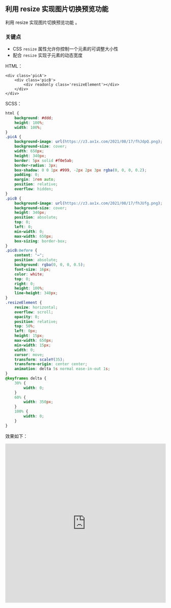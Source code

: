 ## 利用 resize 实现图片切换预览功能

利用 resize 实现图片切换预览功能 。

### 关键点

+ CSS `resize` 属性允许你控制一个元素的可调整大小性
+ 配合 `resize` 实现子元素的动态宽度

HTML：

```
<div class='picA'>
    <div class='picB'>
        <div readonly class='resizeElement'></div>
    </div>
</div>
```

SCSS：
```scss
html {
    background: #ddd;
    height: 100%;
    width: 100%;
}
.picA {
    background-image: url(https://z3.ax1x.com/2021/08/17/fhJdpQ.png);
    background-size: cover;
    width: 650px;
    height: 340px;
    border: 5px solid #f0e5ab;
    border-radius: 3px;
    box-shadow: 0 0 1px #999, -2px 2px 3px rgba(0, 0, 0, 0.2);
    padding: 0;
    margin: 1rem auto;
    position: relative;
    overflow: hidden;
}
.picB {
    background-image: url(https://z3.ax1x.com/2021/08/17/fhJUfg.png);
    background-size: cover;
    height: 340px;
    position: absolute;
    top: 0;
    left: 0;
    min-width: 0;
    max-width: 650px;
    box-sizing: border-box;
}
.picB:before {
    content: "↔";
    position: absolute;
    background: rgba(0, 0, 0, 0.5);
    font-size: 16px;
    color: white;
    top: 0;
    right: 0;
    height: 100%;
    line-height: 340px;
}
.resizeElement {
    resize: horizontal;
    overflow: scroll;
    opacity: 0;
    position: relative;
    top: 50%;
    left: 0px;
    height: 15px;
    max-width: 650px;
    min-width: 15px;
    width: 0;
    cursor: move;
    transform: scaleY(35);
    transform-origin: center center;
    animation: delta 5s normal ease-in-out 1s;
}
@keyframes delta {
    30% {
        width: 0;
    }
    60% {
        width: 350px;
    }
    100% {
        width: 0;
    }
}
```

效果如下：

<iframe height="500" style="width: 100%;" scrolling="no" title="Image Swapping ↔ pure Css" src="https://codepen.io/Chokcoco/embed/bGqWJZL?default-tab=result&editable=true&theme-id=light" frameborder="no" loading="lazy" allowtransparency="true" allowfullscreen="true">
  See the Pen <a href="https://codepen.io/Chokcoco/pen/bGqWJZL">
  Image Swapping ↔ pure Css</a> by Chokcoco (<a href="https://codepen.io/Chokcoco">@Chokcoco</a>)
  on <a href="https://codepen.io">CodePen</a>.
</iframe>